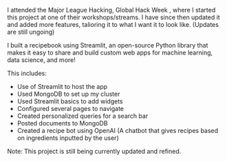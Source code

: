 I attended the Major League Hacking, Global Hack Week , where I started this project at one of their workshops/streams.
I have since then updated it and added more features, talioring it to what I want it to look like.
(Updates are still ungoing)

I built a recipebook using Streamlit, an open-source Python library that makes it easy to share and build custom web apps for machine learning, data science, and more!

This includes:
- Use of Streamlit to host the app
- Used MongoDB to set up my cluster
- Used Streamlit  basics to add widgets
- Configured several pages to navigate
- Created personalized queries for a search bar
- Posted documents to MongoDB
- Created a recipe bot using OpenAI (A chatbot that gives recipes based on ingredients inputted by the user)

Note: This project is still being currently updated and refined.

